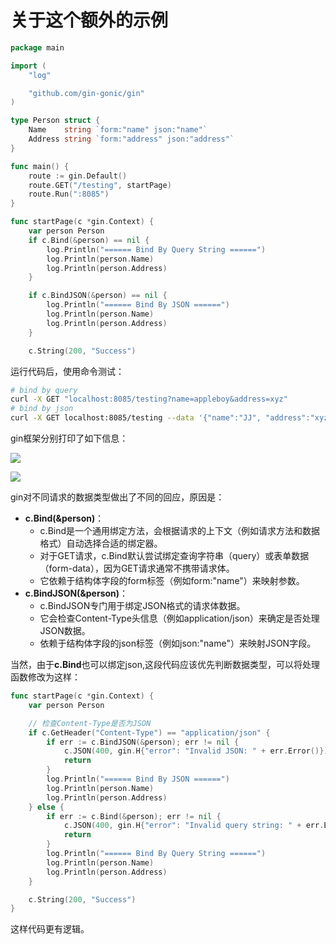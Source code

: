 # 关于这个额外的示例

```go
package main

import (
	"log"

	"github.com/gin-gonic/gin"
)

type Person struct {
	Name    string `form:"name" json:"name"`
	Address string `form:"address" json:"address"`
}

func main() {
	route := gin.Default()
	route.GET("/testing", startPage)
	route.Run(":8085")
}

func startPage(c *gin.Context) {
	var person Person
	if c.Bind(&person) == nil {
		log.Println("====== Bind By Query String ======")
		log.Println(person.Name)
		log.Println(person.Address)
	}

	if c.BindJSON(&person) == nil {
		log.Println("====== Bind By JSON ======")
		log.Println(person.Name)
		log.Println(person.Address)
	}

	c.String(200, "Success")

```



运行代码后，使用命令测试：

```bash
# bind by query
curl -X GET "localhost:8085/testing?name=appleboy&address=xyz"
# bind by json
curl -X GET localhost:8085/testing --data '{"name":"JJ", "address":"xyz"}' -H "Content-Type:application/json"
```

gin框架分别打印了如下信息：

![](/home/Moranis/.config/marktext/images/2025-05-12-20-04-52-image.png)

![](/home/Moranis/.config/marktext/images/2025-05-12-20-05-40-image.png)

gin对不同请求的数据类型做出了不同的回应，原因是：

- **c.Bind(&person)**：
  - c.Bind是一个通用绑定方法，会根据请求的上下文（例如请求方法和数据格式）自动选择合适的绑定器。
  - 对于GET请求，c.Bind默认尝试绑定查询字符串（query）或表单数据（form-data），因为GET请求通常不携带请求体。
  - 它依赖于结构体字段的form标签（例如form:"name"）来映射参数。
- **c.BindJSON(&person)**：
  - c.BindJSON专门用于绑定JSON格式的请求体数据。
  - 它会检查Content-Type头信息（例如application/json）来确定是否处理JSON数据。
  - 依赖于结构体字段的json标签（例如json:"name"）来映射JSON字段。

当然，由于**c.Bind**也可以绑定json,这段代码应该优先判断数据类型，可以将处理函数修改为这样：

```go
func startPage(c *gin.Context) {
	var person Person

	// 检查Content-Type是否为JSON
	if c.GetHeader("Content-Type") == "application/json" {
		if err := c.BindJSON(&person); err != nil {
			c.JSON(400, gin.H{"error": "Invalid JSON: " + err.Error()})
			return
		}
		log.Println("====== Bind By JSON ======")
		log.Println(person.Name)
		log.Println(person.Address)
	} else {
		if err := c.Bind(&person); err != nil {
			c.JSON(400, gin.H{"error": "Invalid query string: " + err.Error()})
			return
		}
		log.Println("====== Bind By Query String ======")
		log.Println(person.Name)
		log.Println(person.Address)
	}

	c.String(200, "Success")
}
```

这样代码更有逻辑。
